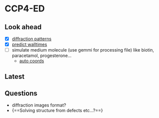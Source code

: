# CCP4-ED


## Look ahead
- [x] [diffraction patterns](/projects/multislice/applications/#si-diffraction-patterns)
- [x] [predict walltimes](/projects/multislice/temsim/#walltime)
- [ ] simulate medium molecule (use gemmi for processing file) like biotin, paracetamol, progesterone...
  - [auto coords](/projects/multislice/temsim/#datafile-generation)

## Latest


## Questions
- diffraction images format?
- {==Solving structure from defects etc...?==}
